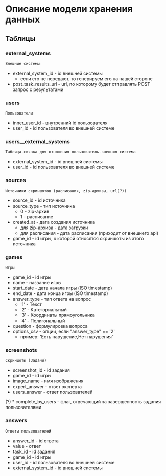 # Описание модели хранения данных

## Таблицы

### external_systems
    Внешние системы
* external_system_id	- id внешней системы
  - если его не передают, то генерируем его на нашей стороне
* post_task_results_url	- url, по которому будет отправлять POST запрос с результатами

### users
    Пользователи
* inner_user_id		- внутренний id пользователя
* user_id			- id пользователя во внешней системе

### users__external_systems
    Таблица-связка для отношения пользователь-внешняя система
* external_system_id	- id внешней системы
* user_id				- id пользователя во внешней системе

### sources
    Источники скриншотов (расписания, zip-архивы, url(?))
* source_id - id источника
* source_type - тип источника
    * 0 - zip-архив
    * 1 - расписание
* created_at - дата создания источника
    * для zip-архива - дата загрузки
    * для расписания - дата расписания (приходит от внешнего api)
* game_id - id игры, к которой относятся скриншоты из этого источника

### games
    Игры
* game_id	- id игры
* name - название игры
* start_date - дата начала игры (ISO timestamp)
* end_date - дата конца игры (ISO timestamp)
* answer_type - тип ответа на вопрос 
  - '1' - Текст 
  - '2' - Категориальный
  -	'3' - Координаты прямоугольника
  -	'4' - Полигональный
* question			- формулировка вопроса
* options_csv		- опции, если "answer_type" == '2'
  - пример: 'Есть нарушение,Нет нарушения'

### screenshots
    Скриншоты (Задачи)
* screenshot_id - id задания
* game_id - id игры
* image_name - имя изображения
* expert_answer - ответ эксперта
* users_answer - ответ пользователей

(?) * complete_by_users	- флаг, отвечающий за завершенность задания пользователями

### answers
    Ответы пользователей
* answer_id             - id ответа
* value                 - ответ
* task_id               - id задания
* game_id               - id игры
* user_id               - id пользователя во внешней системе
* external_system_id    - id внешней системы
